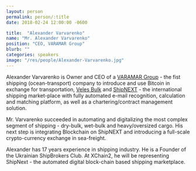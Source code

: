```yaml
---
layout: person
permalink: person/:title
date: 2018-02-24 12:00:00 -0600

title:  "Alexander Varvarenko"
name: "Mr. Alexander Varvarenko"
position: "CEO, VARAMAR Group"
blurb: ""
categories: speakers
image: "/res/people/Alexander-Varvarenko.jpg"
---
```


Alexander Varvarenko is Owner and CEO of a [VARAMAR Group](http://www.varamar.com) - the fist shipping (ocean-transport) company to introduce and use Bitcoin in exchange for transportation, [Veles Bulk](http://velesbulk.com/) and [ShipNEXT](https://www.shipnext.com) - the international shipping market-place with fully automated e-mail recognition, calculation and matching platform, as well as a chartering/contract management solution.

Mr. Varvarenko succeeded in automating and digitalizing the most complex segment of shipping - dry-bulk, wet-bulk and heavy/oversized cargo. His next step is integrating Blockchain on ShipNEXT and introducing a full-scale crypto-currency exchange in sea-freight.

Alexander has 17 years experience in shipping industry. He is a Founder of the Ukrainian ShipBrokers Club. At XChain2, he will be representing ShipNext - the automated digital block-chain based shipping marketplace.